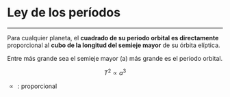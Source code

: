 # Ley de los períodos
***
Para cualquier planeta, el **cuadrado de su periodo orbital es directamente** proporcional al **cubo de la longitud del semieje mayor** de su órbita elíptica.

Entre más grande sea el semieje mayor (a) más grande es el periodo orbital.

$$
T{^2}\propto a{^3}
$$

$\propto : \text{proporcional}$
